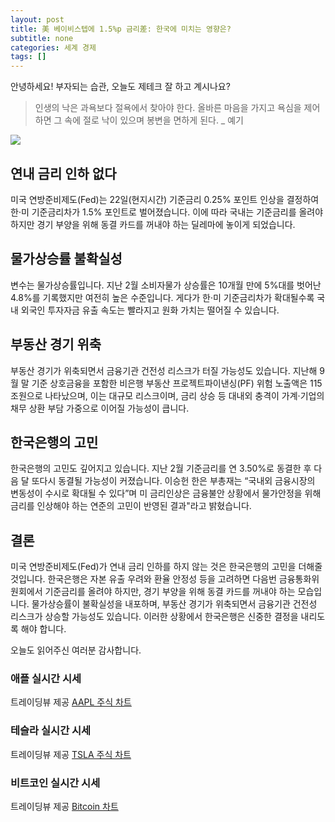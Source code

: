 ```yaml
---
layout: post
title: 美 베이비스텝에 1.5%p 금리差: 한국에 미치는 영향은?
subtitle: none
categories: 세계 경제
tags: []
---
```


안녕하세요! 부자되는 습관, 오늘도 제테크 잘 하고 계시나요?

> 인생의 낙은 과욕보다 절욕에서 찾아야 한다. 올바른 마음을 가지고 욕심을 제어하면 그 속에 절로 낙이 있으며 봉변을 면하게 된다. _ 예기





![](https://source.unsplash.com/800x450/?luxury)

##  연내 금리 인하 없다
미국 연방준비제도(Fed)는 22일(현지시간) 기준금리 0.25% 포인트 인상을 결정하여 한·미 기준금리차가 1.5% 포인트로 벌어졌습니다. 이에 따라 국내는 기준금리를 올려야 하지만 경기 부양을 위해 동결 카드를 꺼내야 하는 딜레마에 놓이게 되었습니다. 

## 물가상승률 불확실성
변수는 물가상승률입니다. 지난 2월 소비자물가 상승률은 10개월 만에 5%대를 벗어난 4.8%를 기록했지만 여전히 높은 수준입니다. 게다가 한·미 기준금리차가 확대될수록 국내 외국인 투자자금 유출 속도는 빨라지고 원화 가치는 떨어질 수 있습니다.

## 부동산 경기 위축
부동산 경기가 위축되면서 금융기관 건전성 리스크가 터질 가능성도 있습니다. 지난해 9월 말 기준 상호금융을 포함한 비은행 부동산 프로젝트파이낸싱(PF) 위험 노출액은 115조원으로 나타났으며, 이는 대규모 리스크이며, 금리 상승 등 대내외 충격이 가계·기업의 채무 상환 부담 가중으로 이어질 가능성이 큽니다.

## 한국은행의 고민
한국은행의 고민도 깊어지고 있습니다. 지난 2월 기준금리를 연 3.50%로 동결한 후 다음 달 또다시 동결될 가능성이 커졌습니다. 이승헌 한은 부총재는 “국내외 금융시장의 변동성이 수시로 확대될 수 있다”며 미 금리인상은 금융불안 상황에서 물가안정을 위해 금리를 인상해야 하는 연준의 고민이 반영된 결과"라고 밝혔습니다.

## 결론
미국 연방준비제도(Fed)가 연내 금리 인하를 하지 않는 것은 한국은행의 고민을 더해줄 것입니다. 한국은행은 자본 유출 우려와 환율 안정성 등을 고려하면 다음번 금융통화위원회에서 기준금리를 올려야 하지만, 경기 부양을 위해 동결 카드를 꺼내야 하는 모습입니다. 물가상승률이 불확실성을 내포하며, 부동산 경기가 위축되면서 금융기관 건전성 리스크가 상승할 가능성도 있습니다. 이러한 상황에서 한국은행은 신중한 결정을 내리도록 해야 합니다.

오늘도 읽어주신 여러분 감사합니다.

### 애플 실시간 시세


<!-- TradingView Widget BEGIN -->
<div class="tradingview-widget-container">
  <div id="tradingview_6a264"></div>
  <div class="tradingview-widget-copyright">트레이딩뷰 제공 <a href="https://kr.tradingview.com/symbols/NASDAQ-AAPL/" rel="noopener" target="_blank"><span class="blue-text">AAPL 주식 차트</span></a></div>
  <script type="text/javascript" src="https://s3.tradingview.com/tv.js"></script>
  <script type="text/javascript">
  new TradingView.widget(
  {
  "autosize": true,
  "symbol": "NASDAQ:AAPL",
  "interval": "D",
  "timezone": "Asia/Seoul",
  "theme": "light",
  "style": "1",
  "locale": "kr",
  "toolbar_bg": "#f1f3f6",
  "enable_publishing": false,
  "hide_top_toolbar": true,
  "hide_legend": true,
  "save_image": false,
  "container_id": "tradingview_6a264"
}
  );
  </script>
</div>
<!-- TradingView Widget END -->


### 테슬라 실시간 시세


<!-- TradingView Widget BEGIN -->
<div class="tradingview-widget-container">
  <div id="tradingview_39d77"></div>
  <div class="tradingview-widget-copyright">트레이딩뷰 제공 <a href="https://kr.tradingview.com/symbols/NASDAQ-TSLA/" rel="noopener" target="_blank"><span class="blue-text">TSLA 주식 차트</span></a></div>
  <script type="text/javascript" src="https://s3.tradingview.com/tv.js"></script>
  <script type="text/javascript">
  new TradingView.widget(
  {
  "autosize": true,
  "symbol": "NASDAQ:TSLA",
  "interval": "D",
  "timezone": "Asia/Seoul",
  "theme": "light",
  "style": "1",
  "locale": "kr",
  "toolbar_bg": "#f1f3f6",
  "enable_publishing": false,
  "hide_top_toolbar": true,
  "hide_legend": true,
  "save_image": false,
  "container_id": "tradingview_39d77"
}
  );
  </script>
</div>
<!-- TradingView Widget END -->


### 비트코인 실시간 시세


<!-- TradingView Widget BEGIN -->
<div class="tradingview-widget-container">
  <div id="tradingview_3f91e"></div>
  <div class="tradingview-widget-copyright">트레이딩뷰 제공 <a href="https://kr.tradingview.com/symbols/BTCUSD/?exchange=BITSTAMP" rel="noopener" target="_blank"><span class="blue-text">Bitcoin 차트</span></a></div>
  <script type="text/javascript" src="https://s3.tradingview.com/tv.js"></script>
  <script type="text/javascript">
  new TradingView.widget(
  {
  "autosize": true,
  "symbol": "BITSTAMP:BTCUSD",
  "interval": "D",
  "timezone": "Asia/Seoul",
  "theme": "light",
  "style": "1",
  "locale": "kr",
  "toolbar_bg": "#f1f3f6",
  "enable_publishing": false,
  "hide_top_toolbar": true,
  "hide_legend": true,
  "save_image": false,
  "container_id": "tradingview_3f91e"
}
  );
  </script>
</div>
<!-- TradingView Widget END -->

